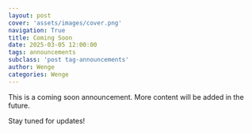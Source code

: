 ```yaml
---
layout: post
cover: 'assets/images/cover.png'
navigation: True
title: Coming Soon
date: 2025-03-05 12:00:00
tags: announcements
subclass: 'post tag-announcements'
author: Wenge
categories: Wenge
---
```


This is a coming soon announcement. More content will be added in the future.

Stay tuned for updates!
